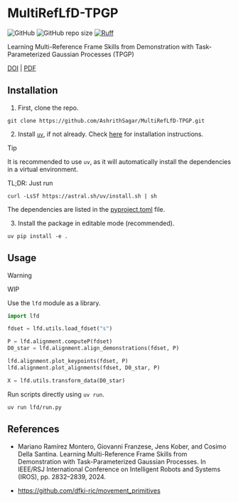 # MultiRefLfD-TPGP

![GitHub](https://img.shields.io/github/license/AshrithSagar/MultiRefLfD-TPGP)
![GitHub repo size](https://img.shields.io/github/repo-size/AshrithSagar/MultiRefLfD-TPGP)
[![Ruff](https://img.shields.io/endpoint?url=https://raw.githubusercontent.com/astral-sh/ruff/main/assets/badge/v2.json)](https://github.com/astral-sh/ruff)

Learning Multi-Reference Frame Skills from Demonstration with Task-Parameterized Gaussian Processes (TPGP)

[DOI](https://doi.org/10.1109/IROS58592.2024.10803060)
|
[PDF](http://www.jenskober.de/publications/RamirezMontero2024IROS.pdf)

## Installation

1. First, clone the repo.

```shell
git clone https://github.com/AshrithSagar/MultiRefLfD-TPGP.git
```

2. Install [`uv`](https://docs.astral.sh/uv/), if not already.
   Check [here](https://docs.astral.sh/uv/getting-started/installation/) for installation instructions.

> [!TIP]
> It is recommended to use `uv`, as it will automatically install the dependencies in a virtual environment.

TL;DR: Just run

```shell
curl -LsSf https://astral.sh/uv/install.sh | sh
```

The dependencies are listed in the [pyproject.toml](pyproject.toml) file.

3. Install the package in editable mode (recommended).

```shell
uv pip install -e .
```

## Usage

> [!WARNING]
> WIP

Use the `lfd` module as a library.

```python
import lfd

fdset = lfd.utils.load_fdset("s")

P = lfd.alignment.computeP(fdset)
D0_star = lfd.alignment.align_demonstrations(fdset, P)

lfd.alignment.plot_keypoints(fdset, P)
lfd.alignment.plot_alignments(fdset, D0_star, P)

X = lfd.utils.transform_data(D0_star)
```

Run scripts directly using `uv run`.

```shell
uv run lfd/run.py
```

## References

- Mariano Ramírez Montero, Giovanni Franzese, Jens Kober, and Cosimo Della Santina. Learning Multi-Reference Frame Skills from Demonstration with Task-Parameterized Gaussian Processes. In IEEE/RSJ International Conference on Intelligent Robots and Systems (IROS), pp. 2832–2839, 2024.

- <https://github.com/dfki-ric/movement_primitives>
